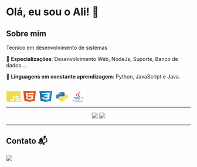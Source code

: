# Olá, eu sou o Ali! 👋

## Sobre mim

Técnico em desenvolvimento de sistemas

🔹 **Especializações**: Desenvolvimento Web, NodeJs, Suporte, Banco de dados ...

🔹 **Linguagens em constante aprendizagem**: Python, JavaScript e Java.
<div style="display: inline_block"><br>
  <img align="center" alt="Js" height="30" width="40" src="https://raw.githubusercontent.com/devicons/devicon/master/icons/javascript/javascript-plain.svg">
  <img align="center" alt="HTML" height="30" width="40" src="https://raw.githubusercontent.com/devicons/devicon/master/icons/html5/html5-original.svg">
  <img align="center" alt="CSS" height="30" width="40" src="https://raw.githubusercontent.com/devicons/devicon/master/icons/css3/css3-original.svg">
  <img align="center" alt="Python" height="30" width="40" src="https://raw.githubusercontent.com/devicons/devicon/master/icons/python/python-original.svg">
 <img align="center" alt="Java" height="30" width="40" src="https://raw.githubusercontent.com/devicons/devicon/master/icons/java/java-original.svg">
</div>

---
<div align="center">
  <img height="180cm" src="https://github-readme-stats.vercel.app/api?username=Ali2038&show_icons=true&theme=chartreuse-dark"/>
  <img height="180cm" src="https://github-readme-stats.vercel.app/api/top-langs/?username=Ali2038&layout=compact&langs_count=16&theme=chartreuse-dark"/>
</div>

---

## Contato 📬

<a href="https://www.linkedin.com/in/Ali2038" target="_blank">
  <img src="https://img.shields.io/badge/-LinkedIn-%230077B5?style=for-the-badge&logo=linkedin&logoColor=white">
</a>


